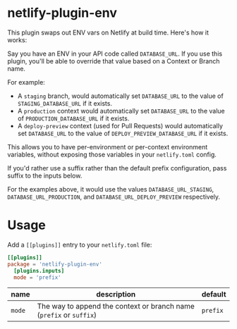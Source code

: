 # netlify-plugin-env

This plugin swaps out ENV vars on Netlify at build time. Here's how it works:

Say you have an ENV in your API code called `DATABASE_URL`. If you use this plugin, you'll be able to override that value based on a Context or Branch name.

For example:

- A `staging` branch, would automatically set `DATABASE_URL` to the value of `STAGING_DATABASE_URL` if it exists.
- A `production` context would automatically set `DATABASE_URL` to the value of `PRODUCTION_DATABASE_URL` if it exists.
- A `deploy-preview` context (used for Pull Requests) would automatically set `DATABASE_URL` to the value of `DEPLOY_PREVIEW_DATABASE_URL` if it exists.

This allows you to have per-environment or per-context environment variables, without exposing those variables in your `netlify.toml` config.

If you'd rather use a suffix rather than the default prefix configuration, pass suffix to the inputs below.

For the examples above, it would use the values `DATABASE_URL_STAGING`, `DATABASE_URL_PRODUCTION`, and `DATABASE_URL_DEPLOY_PREVIEW` respectively.

# Usage

Add a `[[plugins]]` entry to your `netlify.toml` file:

```toml
[[plugins]]
package = 'netlify-plugin-env'
  [plugins.inputs]
  mode = 'prefix'
```

| name   | description                                                         | default  |
| ------ | ------------------------------------------------------------------- | -------- |
| `mode` | The way to append the context or branch name (`prefix` or `suffix`) | `prefix` |
